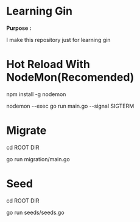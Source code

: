 <h1>Learning Gin</h1>

<b>Purpose :</b>
  <p> I make this repository just for learning gin </p>

<h1>Hot Reload With NodeMon(Recomended)</h1>
  <p> npm install -g nodemon</p>
  <p> nodemon --exec go run main.go --signal SIGTERM </p>
  
<h1>Migrate</h1>
  <p> cd ROOT DIR </p>
  <p> go run migration/main.go</p>

<h1>Seed</h1>
 <p> cd ROOT DIR</p>
 <p> go run seeds/seeds.go</p>
